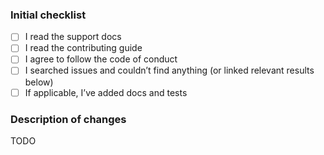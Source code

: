 <!--
  Please check the needed checkboxes ([ ] -> [x]). Leave the
  comments as they are, they won’t show on GitHub.
  We are excited about pull requests, but please try to limit the scope, provide
  a general description of the changes, and remember, it’s up to you to convince
  us to land it.
-->

### Initial checklist

*   [ ] I read the support docs <!-- https://github.com/vfile/.github/blob/main/support.md -->
*   [ ] I read the contributing guide <!-- https://github.com/vfile/.github/blob/main/contributing.md -->
*   [ ] I agree to follow the code of conduct <!-- https://github.com/vfile/.github/blob/main/code-of-conduct.md -->
*   [ ] I searched issues and couldn’t find anything (or linked relevant results below) <!-- https://github.com/search?q=user%3Avfile&type=Issues -->
*   [ ] If applicable, I’ve added docs and tests

### Description of changes

TODO

<!--do not edit: pr-->
